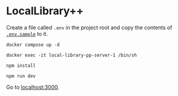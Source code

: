 # LocalLibrary++

Create a file called `.env` in the project root and copy the contents of [`.env.sample`](./.env.sample) to it.

```shell
docker compose up -d
```

```shell
docker exec -it local-library-pp-server-1 /bin/sh
```

```shell
npm install
```

```shell
npm run dev
```

Go to [localhost:3000](http://localhost:3000).
